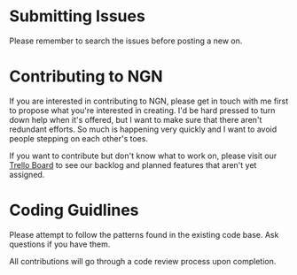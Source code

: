 # Submitting Issues

Please remember to search the issues before posting a new on.

# Contributing to NGN

If you are interested in contributing to NGN, please
get in touch with me first to propose what you're interested
in creating. I'd be hard pressed to turn down help when it's 
offered, but I want to make sure that there aren't redundant
efforts. So much is happening very quickly and I want to 
avoid people stepping on each other's toes.

If you want to contribute but don't know what to work on,
please visit our [Trello Board](https://trello.com/board/ngn/503b8fa4500fc2f734af867d) to
see our backlog and planned features that aren't yet assigned.

# Coding Guidlines

Please attempt to follow the patterns found in the existing
code base. Ask questions if you have them. 

All contributions will go through a code review process upon completion.